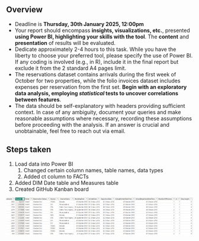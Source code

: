 ## Overview
-	Deadline is **Thursday, 30th January 2025, 12:00pm**
-	Your report should encompass **insights, visualizations, etc.**, presented **using Power BI, highlighting your skills with the tool**. The **content** and **presentation** of results will be evaluated.
-	Dedicate approximately 2-4 hours to this task. While you have the liberty to choose your preferred tool, please specify the use of Power BI. If any coding is involved (e.g., in R), include it in the final report but exclude it from the 2 standard A4 pages limit.
-	The reservations dataset contains arrivals during the first week of October for two properties, while the folio invoices dataset includes expenses per reservation from the first set. **Begin with an exploratory data analysis, employing *statistical* tests to uncover correlations between features**.
-	The data should be self-explanatory with headers providing sufficient context. In case of any ambiguity, document your queries and make reasonable assumptions where necessary, recording these assumptions before proceeding with the analysis. If an answer is crucial and unobtainable, feel free to reach out via email.

## Steps taken
1.	Load data into Power BI
    1. Changed certain column names, table names, data types
    2.	Added ct column to FACTs
2.	Added DIM Date table and Measures table
3.	Created GitHub Kanban board

![alt text](image.png)